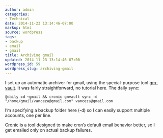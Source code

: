 ```yaml
---
author: admin
categories:
- Technical
date: 2014-11-23 13:14:46-07:00
markup: html
source: wordpress
tags:
- backup
- email
- gmail
title: Archiving gmail
updated: 2014-11-23 13:14:46-07:00
wordpress_id: 59
wordpress_slug: archiving-gmail
---
```

I set up an automatic archiver for gmail, using the special-purpose tool [gm-vault](http://gmvault.org/). It was fairly straightforward, no tutorial here. The daily sync:

```
@daily cd ~gmail && cronic gmvault sync -d "/home/gmail/vanceza@gmail.com" vanceza@gmail.com
```

I’m specifying a backup folder here (-d) so I can easily support multiple accounts, one per line.

[Cronic](http://habilis.net/cronic/ "Cronic") is a tool designed to make cron’s default email behavior better, so I get emailed only on actual backup failures.
